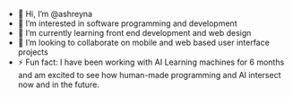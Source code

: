 - 👋 Hi, I’m @ashreyna
- 👀 I’m interested in software programming and development
- 🌱 I’m currently learning front end development and web design
- 💞️ I’m looking to collaborate on mobile and web based user interface projects
- ⚡ Fun fact: I have been working with AI Learning machines for 6 months and am excited to see how human-made programming and AI intersect now and in the future.

<!---
ashreyna/ashreyna is a ✨ special ✨ repository because its `README.md` (this file) appears on your GitHub profile.
You can click the Preview link to take a look at your changes.
--->
